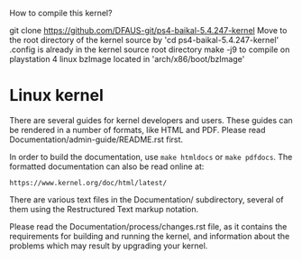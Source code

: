 How to compile this kernel?

git clone https://github.com/DFAUS-git/ps4-baikal-5.4.247-kernel
Move to the root directory of the kernel source by 'cd ps4-baikal-5.4.247-kernel'
.config is already in the kernel source root directory
make -j9 to compile on playstation 4 linux
bzImage located in 'arch/x86/boot/bzImage'

Linux kernel
============

There are several guides for kernel developers and users. These guides can
be rendered in a number of formats, like HTML and PDF. Please read
Documentation/admin-guide/README.rst first.

In order to build the documentation, use ``make htmldocs`` or
``make pdfdocs``.  The formatted documentation can also be read online at:

    https://www.kernel.org/doc/html/latest/

There are various text files in the Documentation/ subdirectory,
several of them using the Restructured Text markup notation.

Please read the Documentation/process/changes.rst file, as it contains the
requirements for building and running the kernel, and information about
the problems which may result by upgrading your kernel.
